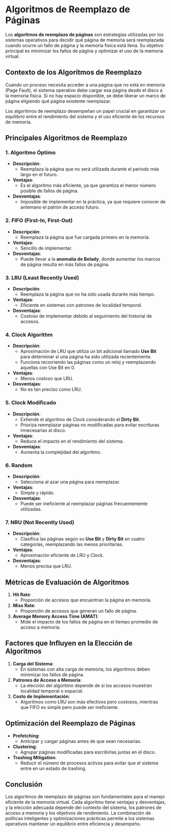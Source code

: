 
# Algoritmos de Reemplazo de Páginas

Los **algoritmos de reemplazo de páginas** son estrategias utilizadas por los sistemas operativos para decidir qué página de memoria será reemplazada cuando ocurre un fallo de página y la memoria física está llena. Su objetivo principal es minimizar los fallos de página y optimizar el uso de la memoria virtual.

## Contexto de los Algoritmos de Reemplazo

Cuando un proceso necesita acceder a una página que no está en memoria (Page Fault), el sistema operativo debe cargar esa página desde el disco a la memoria física. Si no hay espacio disponible, se debe liberar un marco de página eligiendo qué página existente reemplazar.

Los algoritmos de reemplazo desempeñan un papel crucial en garantizar un equilibrio entre el rendimiento del sistema y el uso eficiente de los recursos de memoria.

## Principales Algoritmos de Reemplazo

### 1. **Algoritmo Óptimo**
- **Descripción**:
  - Reemplaza la página que no será utilizada durante el periodo más largo en el futuro.
- **Ventajas**:
  - Es el algoritmo más eficiente, ya que garantiza el menor número posible de fallos de página.
- **Desventajas**:
  - Imposible de implementar en la práctica, ya que requiere conocer de antemano el patrón de acceso futuro.

### 2. **FIFO (First-In, First-Out)**
- **Descripción**:
  - Reemplaza la página que fue cargada primero en la memoria.
- **Ventajas**:
  - Sencillo de implementar.
- **Desventajas**:
  - Puede llevar a la **anomalía de Belady**, donde aumentar los marcos de página resulta en más fallos de página.

### 3. **LRU (Least Recently Used)**
- **Descripción**:
  - Reemplaza la página que no ha sido usada durante más tiempo.
- **Ventajas**:
  - Eficiente en sistemas con patrones de localidad temporal.
- **Desventajas**:
  - Costoso de implementar debido al seguimiento del historial de accesos.

### 4. **Clock Algorithm**
- **Descripción**:
  - Aproximación de LRU que utiliza un bit adicional llamado **Use Bit** para determinar si una página ha sido utilizada recientemente.
  - Funciona recorriendo las páginas como un reloj y reemplazando aquellas con Use Bit en 0.
- **Ventajas**:
  - Menos costoso que LRU.
- **Desventajas**:
  - No es tan preciso como LRU.

### 5. **Clock Modificado**
- **Descripción**:
  - Extiende el algoritmo de Clock considerando el **Dirty Bit**.
  - Prioriza reemplazar páginas no modificadas para evitar escrituras innecesarias al disco.
- **Ventajas**:
  - Reduce el impacto en el rendimiento del sistema.
- **Desventajas**:
  - Aumenta la complejidad del algoritmo.

### 6. **Random**
- **Descripción**:
  - Selecciona al azar una página para reemplazar.
- **Ventajas**:
  - Simple y rápido.
- **Desventajas**:
  - Puede ser ineficiente al reemplazar páginas frecuentemente utilizadas.

### 7. **NRU (Not Recently Used)**
- **Descripción**:
  - Clasifica las páginas según su **Use Bit** y **Dirty Bit** en cuatro categorías, reemplazando las menos prioritarias.
- **Ventajas**:
  - Aproximación eficiente de LRU y Clock.
- **Desventajas**:
  - Menos precisa que LRU.

## Métricas de Evaluación de Algoritmos

1. **Hit Rate**:
   - Proporción de accesos que encuentran la página en memoria.
2. **Miss Rate**:
   - Proporción de accesos que generan un fallo de página.
3. **Average Memory Access Time (AMAT)**:
   - Mide el impacto de los fallos de página en el tiempo promedio de acceso a memoria.

## Factores que Influyen en la Elección de Algoritmos

1. **Carga del Sistema**:
   - En sistemas con alta carga de memoria, los algoritmos deben minimizar los fallos de página.
2. **Patrones de Acceso a Memoria**:
   - La elección del algoritmo depende de si los accesos muestran localidad temporal o espacial.
3. **Costo de Implementación**:
   - Algoritmos como LRU son más efectivos pero costosos, mientras que FIFO es simple pero puede ser ineficiente.

## Optimización del Reemplazo de Páginas

- **Prefetching**:
  - Anticipar y cargar páginas antes de que sean necesarias.
- **Clustering**:
  - Agrupar páginas modificadas para escribirlas juntas en el disco.
- **Trashing Mitigation**:
  - Reducir el número de procesos activos para evitar que el sistema entre en un estado de trashing.

## Conclusión

Los algoritmos de reemplazo de páginas son fundamentales para el manejo eficiente de la memoria virtual. Cada algoritmo tiene ventajas y desventajas, y la elección adecuada depende del contexto del sistema, los patrones de acceso a memoria y los objetivos de rendimiento. La combinación de políticas inteligentes y optimizaciones prácticas permite a los sistemas operativos mantener un equilibrio entre eficiencia y desempeño.
